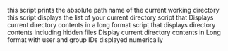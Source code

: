 this script prints the absolute path name of the current working directory
this script displays the list of your current directory
script that Displays current directory contents in a long format
script that displays directory contents including hidden files
Display current directory contents in Long format with user and group IDs displayed numerically
